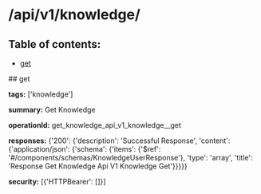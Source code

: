 # /api/v1/knowledge/

## Table of contents:
- [get](#get)

<a name="get" />
## get

**tags:** ['knowledge']

**summary:** Get Knowledge

**operationId:** get_knowledge_api_v1_knowledge__get

**responses:** {'200': {'description': 'Successful Response', 'content': {'application/json': {'schema': {'items': {'$ref': '#/components/schemas/KnowledgeUserResponse'}, 'type': 'array', 'title': 'Response Get Knowledge Api V1 Knowledge  Get'}}}}}

**security:** [{'HTTPBearer': []}]

